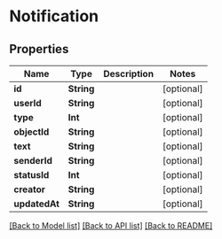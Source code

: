 # Notification

## Properties
Name | Type | Description | Notes
------------ | ------------- | ------------- | -------------
**id** | **String** |  | [optional] 
**userId** | **String** |  | [optional] 
**type** | **Int** |  | [optional] 
**objectId** | **String** |  | [optional] 
**text** | **String** |  | [optional] 
**senderId** | **String** |  | [optional] 
**statusId** | **Int** |  | [optional] 
**creator** | **String** |  | [optional] 
**updatedAt** | **String** |  | [optional] 

[[Back to Model list]](../README.md#documentation-for-models) [[Back to API list]](../README.md#documentation-for-api-endpoints) [[Back to README]](../README.md)


